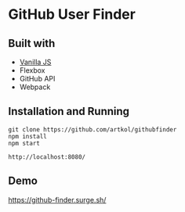 # GitHub User Finder

## Built with

* [Vanilla JS](vanilla-js.com)
* Flexbox
* GitHub API
* Webpack

## Installation and Running

```
git clone https://github.com/artkol/githubfinder
npm install
npm start

http://localhost:8080/
```

## Demo

https://github-finder.surge.sh/
